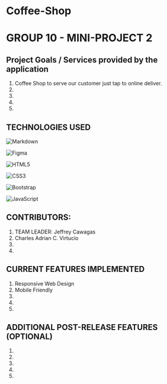 # Coffee-Shop

# GROUP 10 - MINI-PROJECT 2

## Project Goals / Services provided by the application

1. Coffee Shop to serve our customer just tap to online deliver.
2.
3.
4.
5.

## TECHNOLOGIES USED

![Markdown](https://img.shields.io/badge/markdown-%23000000.svg?style=for-the-badge&logo=markdown&logoColor=white)

![Figma](https://img.shields.io/badge/figma-%23F24E1E.svg?style=for-the-badge&logo=figma&logoColor=white)

![HTML5](https://img.shields.io/badge/html5-%23E34F26.svg?style=for-the-badge&logo=html5&logoColor=white)

![CSS3](https://img.shields.io/badge/css3-%231572B6.svg?style=for-the-badge&logo=css3&logoColor=white)

![Bootstrap](https://img.shields.io/badge/bootstrap-%23563D7C.svg?style=for-the-badge&logo=bootstrap&logoColor=white)

![JavaScript](https://img.shields.io/badge/javascript-%23323330.svg?style=for-the-badge&logo=javascript&logoColor=%23F7DF1E)


## CONTRIBUTORS:

1. TEAM LEADER: Jeffrey Cawagas
2. Charles Adrian C. Virtucio
3.
4.

## CURRENT FEATURES IMPLEMENTED

1. Responsive Web Design
2. Mobile Friendly
3.
4.
5.

## ADDITIONAL POST-RELEASE FEATURES (OPTIONAL)

1.
2.
3.
4.
5.

